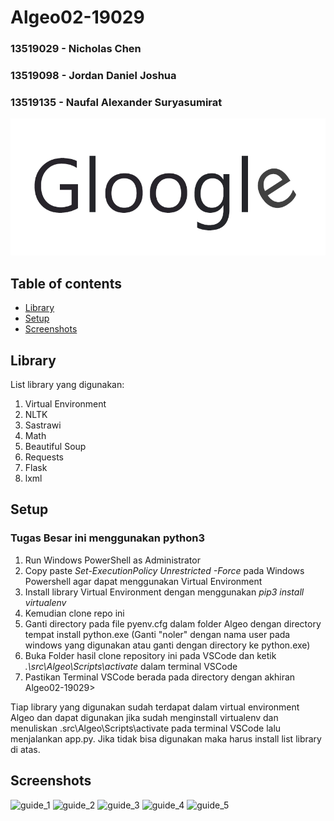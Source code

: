 # Algeo02-19029
### 13519029 - Nicholas Chen
### 13519098 - Jordan Daniel Joshua
### 13519135 - Naufal Alexander Suryasumirat

![logo](https://github.com/naufalsuryasumirat/Algeo02-19029/blob/master/images/logo.jpg?raw=true)

## Table of contents
* [Library](#library)
* [Setup](#setup)
* [Screenshots](#screenshots)

## Library
List library yang digunakan:
1. Virtual Environment
2. NLTK
3. Sastrawi
4. Math
5. Beautiful Soup
6. Requests
7. Flask
8. lxml

## Setup
### Tugas Besar ini menggunakan python3
1. Run Windows PowerShell as Administrator
2. Copy paste *Set-ExecutionPolicy Unrestricted -Force* pada Windows Powershell agar dapat menggunakan Virtual Environment
3. Install library Virtual Environment dengan menggunakan *pip3 install virtualenv*
4. Kemudian clone repo ini
5. Ganti directory pada file pyenv.cfg dalam folder Algeo dengan directory tempat install python.exe (Ganti "noler" dengan nama user pada windows yang digunakan atau ganti dengan directory ke python.exe)
6. Buka Folder hasil clone repository ini pada VSCode dan ketik *.\src\Algeo\Scripts\activate* dalam terminal VSCode
7. Pastikan Terminal VSCode berada pada directory dengan akhiran Algeo02-19029>

Tiap library yang digunakan sudah terdapat dalam virtual environment Algeo dan dapat digunakan jika sudah menginstall virtualenv dan menuliskan .src\Algeo\Scripts\activate pada terminal VSCode lalu menjalankan app.py. Jika tidak bisa digunakan maka harus install list library di atas.

## Screenshots
![guide_1](https://github.com/naufalsuryasumirat/Algeo02-19029/blob/master/images/guide_1?raw=true)
![guide_2](https://github.com/naufalsuryasumirat/Algeo02-19029/blob/master/images/guide_2?raw=true)
![guide_3](https://github.com/naufalsuryasumirat/Algeo02-19029/blob/master/images/guide_3?raw=true)
![guide_4](https://github.com/naufalsuryasumirat/Algeo02-19029/blob/master/images/guide_4?raw=true)
![guide_5](https://github.com/naufalsuryasumirat/Algeo02-19029/blob/master/images/guide_5?raw=true)
